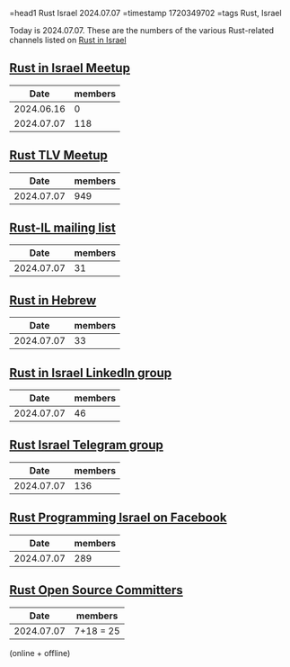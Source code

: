 =head1 Rust Israel 2024.07.07
=timestamp 1720349702
=tags Rust, Israel

Today is 2024.07.07. These are the numbers of the various Rust-related channels listed on [Rust in Israel](https://rust.org.il/)


## [Rust in Israel Meetup](https://www.meetup.com/rust-in-israel/)

| Date       | members |
| ---------- | ------- |
| 2024.06.16 |   0     |
| 2024.07.07 | 118     |


## [Rust TLV Meetup](https://www.meetup.com/rust-tlv/)

| Date       | members |
| ---------- | ------- |
| 2024.07.07 | 949     |


## [Rust-IL mailing list](https://rust.org.il/mailing-list)

| Date       | members |
| ---------- | ------- |
| 2024.07.07 |  31     |


## [Rust in Hebrew](https://chat.whatsapp.com/GSDu36xgHTTKFlwsoO2CI5)

| Date       | members |
| ---------- | ------- |
| 2024.07.07 |  33     |


## [Rust in Israel LinkedIn group](https://www.linkedin.com/groups/12915149/)

| Date       | members |
| ---------- | ------- |
| 2024.07.07 |  46     |

## [Rust Israel Telegram group](https://t.me/rustlang_il)

| Date       | members |
| ---------- | ------- |
| 2024.07.07 |  136    |

## [Rust Programming Israel on Facebook](https://www.facebook.com/groups/israelrust/)

| Date       | members |
| ---------- | ------- |
| 2024.07.07 |  289    |


## [Rust Open Source Committers](https://discord.com/channels/1027509789774839818/1027509790928273470)

| Date       | members      |
| ---------- | ------------ |
| 2024.07.07 |  7+18 = 25   |

(online + offline)


